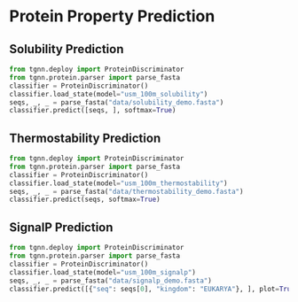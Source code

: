 # Protein Property Prediction

## Solubility Prediction

```python
from tgnn.deploy import ProteinDiscriminator
from tgnn.protein.parser import parse_fasta
classifier = ProteinDiscriminator()
classifier.load_state(model="usm_100m_solubility")
seqs, _, _ = parse_fasta("data/solubility_demo.fasta")
classifier.predict([seqs, ], softmax=True)
```

## Thermostability Prediction

```python
from tgnn.deploy import ProteinDiscriminator
from tgnn.protein.parser import parse_fasta
classifier = ProteinDiscriminator()
classifier.load_state(model="usm_100m_thermostability")
seqs, _, _ = parse_fasta("data/thermostability_demo.fasta")
classifier.predict(seqs, softmax=True)
```


## SignalP Prediction

```python
from tgnn.deploy import ProteinDiscriminator
from tgnn.protein.parser import parse_fasta
classifier = ProteinDiscriminator()
classifier.load_state(model="usm_100m_signalp")
seqs, _, _ = parse_fasta("data/signalp_demo.fasta")
classifier.predict([{"seq": seqs[0], "kingdom": "EUKARYA"}, ], plot=True)
```